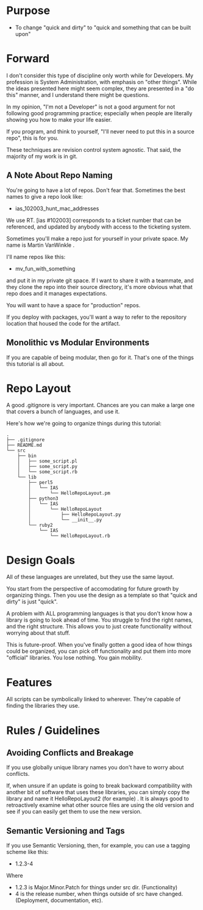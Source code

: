 # Purpose

* To change "quick and dirty" to "quick and something that can be built upon"

# Forward

I don't consider this type of discipline only worth while for Developers.
My profession is System Administration, with emphasis on "other things".
While the ideas presented here might seem complex, they are presented in a
"do this" manner, and I understand there might be questions.

In my opinion, "I'm not a Developer" is not a good argument for not following
good programming practice; especially when people are literally showing
you how to make your life easier.

If you program, and think to yourself, "I'll never need to put this in a
source repo", this is for you.

These techniques are revision control system agnostic.  That said,
the majority of my work is in git.

## A Note About Repo Naming

You're going to have a lot of repos.  Don't fear that.  Sometimes the best names to give
a repo look like:

* ias_102003_hunt_mac_addresses

We use RT.  [ias #102003] corresponds to a ticket number that can be referenced, and updated
by anybody with access to the ticketing system.

Sometimes you'll make a repo just for yourself in your private space.  My name is Martin VanWinkle .

I'll name repos like this:

* mv_fun_with_something

and put it in my private git space.  If I want to share it with a teammate, and they clone the repo
into their source directory, it's more obvious what that repo does and it manages expectations.

You will want to have a space for "production" repos.

If you deploy with packages, you'll want
a way to refer to the repository location that housed the code for the artifact.

## Monolithic vs Modular Environments

If you are capable of being modular, then go for it.  That's one of the things
this tutorial is all about.

# Repo Layout

A good .gitignore is very important.  Chances are you can make a large one that covers a bunch of
languages, and use it.

Here's how we're going to organize things during this tutorial:

```
.
├── .gitignore
├── README.md
└── src
    ├── bin
    │   ├── some_script.pl
    │   ├── some_script.py
    │   └── some_script.rb
    └── lib
        ├── perl5
        │   └── IAS
        │       └── HelloRepoLayout.pm
        ├── python3
        │   └── IAS
        │       └── HelloRepoLayout
        │           ├── HelloRepoLayout.py
        │           └── __init__.py
        └── ruby2
            └── IAS
                └── HelloRepoLayout.rb
```

# Design Goals

All of these languages are unrelated, but they use the same layout.

You start from the perspective of accomodating for future growth by organizing
things.  Then you use the design as a template so that "quick and dirty"
is just "quick".

A problem with ALL programming languages is that you don't know how a library
is going to look ahead of time.  You struggle to find the right names, and
the right structure.  This allows you to just create functionality without
worrying about that stuff.

This is future-proof.  When you've finally gotten a good idea of how things
could be organized, you can pick off functionality and put them into more
"official" libraries.  You lose nothing.  You gain mobility.

# Features

All scripts can be symbolically linked to wherever.  They're capable of finding
the libraries they use.

# Rules / Guidelines

## Avoiding Conflicts and Breakage

If you use globally unique library names you don't have to worry about conflicts.

If, when unsure if an update is going to break backward compatibility with
another bit of software that uses these libraries, you can
simply copy the library and name it HelloRepoLayout2 (for example) .  It is always good to
retroactively examine what other source files are using the old version and
see if you can easily get them to use the new version.

## Semantic Versioning and Tags
If you use Semantic Versioning, then, for example, you can use a tagging scheme like this:

* 1.2.3-4

Where

* 1.2.3 is Major.Minor.Patch for things under src dir. (Functionality)
* 4 is the release number, when things outside of src have changed. (Deployment,
documentation, etc).


